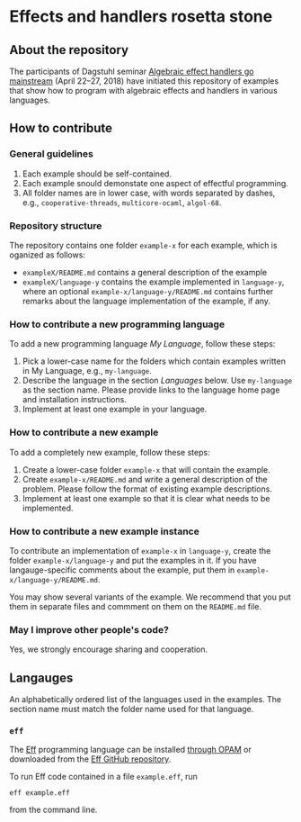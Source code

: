 # Effects and handlers rosetta stone

## About the repository

The participants of Dagstuhl seminar [Algebraic effect handlers go
mainstream](https://www.dagstuhl.de/en/program/calendar/semhp/?semnr=18172)
(April 22–27, 2018) have initiated this repository of examples that show how to
program with algebraic effects and handlers in various languages.

## How to contribute

### General guidelines

1. Each example should be self-contained.
2. Each example snould demonstate one aspect of effectful programming.
3. All folder names are in lower case, with words separated by dashes, e.g.,
   `cooperative-threads`, `multicore-ocaml`, `algol-68`.

### Repository structure

The repository contains one folder `example-x` for each example, which is
oganized as follows:

* `exampleX/README.md` contains a general description of the example
* `exampleX/language-y` contains the example implemented in `language-y`, where
   an optional `example-x/language-y/README.md` contains further remarks about
   the language implementation of the example, if any.

### How to contribute a new programming language

To add a new programming language *My Language*, follow these steps:

1. Pick a lower-case name for the folders which contain examples written in My
   Language, e.g., `my-language`.
2. Describe the language in the section *Languages* below. Use `my-language` as
   the section name. Please provide links to the language home page and
   installation instructions.
3. Implement at least one example in your language.

### How to contribute a new example

To add a completely new example, follow these steps:

1. Create a lower-case folder `example-x` that will contain the example.
2. Create `example-x/README.md` and write a general description of the problem.
   Please follow the format of existing example descriptions.
3. Implement at least one example so that it is clear what needs to be
   implemented.

### How to contribute a new example instance

To contribute an implementation of `example-x` in `language-y`, create the
folder `example-x/language-y` and put the examples in it. If you have
langauge-specific comments about the example, put them in
`example-x/language-y/README.md`.

You may show several variants of the example. We recommend that you put them in
separate files and commment on them on the `README.md` file.


### May I improve other people's code?

Yes, we strongly encourage sharing and cooperation.

## Langauges

An alphabetically ordered list of the languages used in the examples. The
section name must match the folder name used for that language.

### `eff`

The [Eff](http://www.eff-lang.org/) programming language can be installed [through
OPAM](https://github.com/matijapretnar/eff/#installing-with-opam) or
downloaded from the [Eff GitHub
repository](https://github.com/matijapretnar/eff/).

To run Eff code contained in a file `example.eff`, run

    eff example.eff

from the command line.
